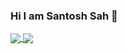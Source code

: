 ### Hi I am Santosh Sah 👋

<a href="https://github.com/sahsantoshh">
  <img align="center" src="https://github-readme-stats.vercel.app/api?username=sahsantoshh&show_icons=true&count_private=true&include_all_commits=true" />
</a>

<a href="https://github.com/sahsantoshh">
  <img align="center" src="https://github-readme-stats.vercel.app/api/top-langs/?username=sahsantoshh&show_icons=true&count_private=true&layout=compact&langs_count=10" />
</a>
